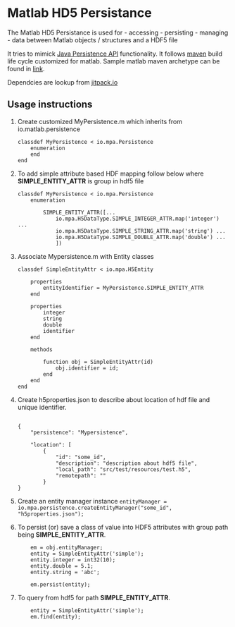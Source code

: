 # Matlab HD5 Persistance

The Matlab HD5 Persistance is used for 
	- accessing
	- persisting
	- managing 
	- data between Matlab objects / structures and a HDF5 file

It tries to mimick [Java Persistence API](http://openjpa.apache.org/builds/1.2.3/apache-openjpa/docs/jpa_overview_arch.html) functionality. It follows [maven](https://maven.apache.org/) build life cycle customized for matlab. Sample matlab maven archetype can be found in [link](https://github.com/ragavsathish/matlab-simple-archetype). 

Dependcies are lookup from [jitpack.io](https://jitpack.io) 

## Usage instructions 

1. Create customized MyPersistence.m which inherits from io.matlab.persistence
	
	```
	classdef MyPersistence < io.mpa.Persistence
	    enumeration
	    end
	end
	```
2. To add simple attribute based HDF mapping follow below where __SIMPLE_ENTITY_ATTR__ is group in hdf5 file

	```	
	classdef MyPersistence < io.mpa.Persistence
	    enumeration

	        SIMPLE_ENTITY_ATTR([...
	            io.mpa.H5DataType.SIMPLE_INTEGER_ATTR.map('integer') ...
	            io.mpa.H5DataType.SIMPLE_STRING_ATTR.map('string') ...
	            io.mpa.H5DataType.SIMPLE_DOUBLE_ATTR.map('double') ...
	            ])

	```

3. Associate Mypersistence.m with Entity classes

	```
	classdef SimpleEntityAttr < io.mpa.H5Entity
	    
	    properties
	      	entityIdentifier = MyPersistence.SIMPLE_ENTITY_ATTR
	    end

	    properties
	    	integer
	    	string
	    	double
	    	identifier
	    end
	   
	    methods
	        
	        function obj = SimpleEntityAttr(id)
	            obj.identifier = id;
	        end
	    end
	end
	```
4. Create h5properties.json to describe about location of hdf file and unique identifier.
	
	```

	{
		"persistence": "Mypersistence",

		"location": [
			{
				"id": "some_id",
				"description": "description about hdf5 file",
				"local_path": "src/test/resources/test.h5",
				"remotepath": ""
			}
	}
	```
5. Create an entity manager instance ``` entityManager =  io.mpa.persistence.createEntityManager("some_id", "h5properties.json"); ```

6. To persist (or) save a class of value into HDF5 attributes with group path being __SIMPLE_ENTITY_ATTR__.

	```
		em = obj.entityManager;
        entity = SimpleEntityAttr('simple');
        entity.integer = int32(10);
        entity.double = 5.1;
        entity.string = 'abc';

        em.persist(entity);
	``` 

7. To query from hdf5 for path 	__SIMPLE_ENTITY_ATTR__.

	``` 
		entity = SimpleEntityAttr('simple');
		em.find(entity);
		
	```
